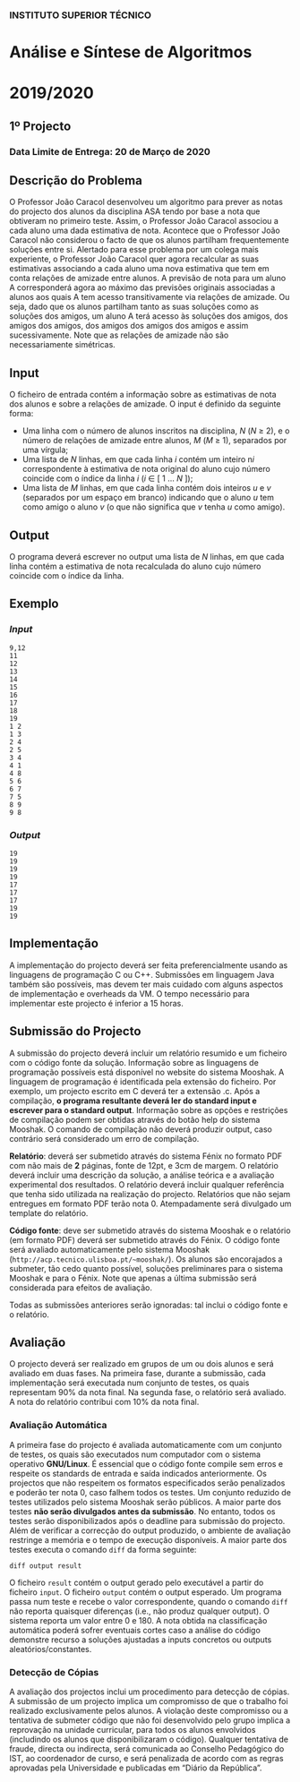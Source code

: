 ### <b>INSTITUTO SUPERIOR TÉCNICO</b>

# Análise e Síntese de Algoritmos

# 2019/2020

## 1º Projecto

### Data Limite de Entrega: 20 de Março de 2020

## <b>Descrição do Problema</b>

O Professor João Caracol desenvolveu um algoritmo para prever as notas do projecto dos alunos da disciplina ASA tendo por base a nota que obtiveram no primeiro teste. Assim, o Professor João Caracol associou a cada aluno uma dada estimativa de nota. Acontece que o Professor João Caracol não considerou o facto de que os alunos partilham frequentemente soluções entre si. Alertado para esse problema por um colega mais experiente, o Professor João Caracol quer agora recalcular as suas estimativas associando a cada aluno uma nova estimativa que tem em conta relações de amizade entre alunos. A previsão de nota para um aluno A corresponderá agora ao máximo das previsões originais associadas a alunos aos quais A tem acesso transitivamente via relações de amizade. Ou seja, dado que os alunos partilham tanto as suas soluções como as soluções dos amigos, um aluno A terá acesso às soluções dos amigos, dos amigos dos amigos, dos amigos dos amigos dos amigos e assim sucessivamente. Note que as relações de amizade não são necessariamente simétricas.

## <b>Input</b>

O ficheiro de entrada contém a informação sobre as estimativas de nota dos alunos e sobre a relações de amizade. O input é definido da seguinte forma:

- Uma linha com o número de alunos inscritos na disciplina, <i>N</i> (<i>N</i> ≥ 2), e o número de relações de amizade entre alunos, <i>M</i> (<i>M</i> ≥ 1), separados por uma vírgula;
- Uma lista de <i>N</i> linhas, em que cada linha <i>i</i> contém um inteiro n<i>i</i> correspondente à estimativa de nota original do aluno cujo número coincide com o índice da linha <i>i</i> (<i>i</i> ∈ [ 1 ... <i>N</i> ]);
- Uma lista de <i>M</i> linhas, em que cada linha contém dois inteiros <i>u</i> e <i>v</i> (separados por um espaço em branco) indicando que o aluno <i>u</i> tem como amigo o aluno <i>v</i> (o que não significa que <i>v</i> tenha <i>u</i> como amigo).

## <b>Output</b>

O programa deverá escrever no output uma lista de <i>N</i> linhas, em que cada linha contém a estimativa de nota recalculada do aluno cujo número coincide com o índice da linha.

## <b>Exemplo</b>

### <i>Input</i>
```
9,12
11
12
13
14
15
16
17
18
19
1 2
1 3
2 4
2 5
3 4
4 1
4 8
5 6
6 7
7 5
8 9
9 8
```

### <i>Output</i>
```
19
19
19
19
17
17
17
19
19
```

## <b>Implementação</b>

A implementação do projecto deverá ser feita preferencialmente usando as linguagens de programação C ou C++. Submissões em linguagem Java também são possíveis, mas devem ter mais cuidado com alguns aspectos de implementação e overheads da VM. O tempo necessário para implementar este projecto é inferior a 15 horas.

## <b>Submissão do Projecto</b>

A submissão do projecto deverá incluir um relatório resumido e um ficheiro com o código fonte da solução. Informação sobre as linguagens de programação possíveis está disponível no website do sistema Mooshak. A linguagem de programação é identificada pela extensão do ficheiro. Por exemplo, um projecto escrito em C deverá ter a extensão .c. Após a compilação, <b>o programa resultante deverá ler do standard input e escrever para o standard output</b>. Informação sobre as opções e restrições de compilação podem ser obtidas através do botão help do sistema Mooshak. O comando de compilação não deverá produzir output, caso contrário será considerado um erro de compilação.

<b>Relatório</b>: deverá ser submetido através do sistema Fénix no formato PDF com não mais de <b>2</b> páginas, fonte de 12pt, e 3cm de margem. O relatório deverá incluir uma descrição da solução, a análise teórica e a avaliação experimental dos resultados. O relatório deverá incluir qualquer referência que tenha sido utilizada na realização do projecto. Relatórios que não sejam entregues em formato PDF terão nota 0. Atempadamente será divulgado um template do relatório.

<b>Código fonte</b>: deve ser submetido através do sistema Mooshak e o relatório (em formato PDF) deverá ser submetido através do Fénix. O código fonte será avaliado automaticamente pelo sistema Mooshak (``http://acp.tecnico.ulisboa.pt/~mooshak/``). Os alunos são encorajados a submeter, tão cedo quanto possível, soluções preliminares para o sistema Mooshak e para o Fénix. Note que apenas a última submissão será considerada para efeitos de avaliação.

Todas as submissões anteriores serão ignoradas: tal inclui o código fonte e o relatório.

## <b>Avaliação</b>

O projecto deverá ser realizado em grupos de um ou dois alunos e será avaliado em duas fases. Na primeira fase, durante a submissão, cada implementação será executada num conjunto de testes, os quais representam 90% da nota final. Na segunda fase, o relatório será avaliado. A nota do relatório contribui com 10% da nota final.

### <b>Avaliação Automática</b>

A primeira fase do projecto é avaliada automaticamente com um conjunto de testes, os quais são executados num computador com o sistema operativo <b>GNU/Linux</b>. É essencial que o código fonte compile sem erros e respeite os standards de entrada e saída indicados anteriormente. Os projectos que não respeitem os formatos especificados serão penalizados e poderão ter nota 0, caso falhem todos os testes. Um conjunto reduzido de testes utilizados pelo sistema Mooshak serão públicos. A maior parte dos testes <b>não serão divulgados antes da submissão</b>. No entanto, todos os testes serão disponibilizados após o deadline para submissão do projecto. Além de verificar a correcção do output produzido, o ambiente de avaliação restringe a memória e o tempo de execução disponíveis. A maior parte dos testes executa o comando ``diff`` da forma seguinte:

``diff output result``

O ficheiro ``result`` contém o output gerado pelo executável a partir do ficheiro ``input``. O ficheiro ``output`` contém o output esperado. Um programa passa num teste e recebe o valor correspondente, quando o comando ``diff`` não reporta quaisquer diferenças (i.e., não produz qualquer output). O sistema reporta um valor entre 0 e 180. A nota obtida na classificação automática poderá sofrer eventuais cortes caso a análise do código demonstre recurso a soluções ajustadas a inputs concretos ou outputs aleatórios/constantes.

### <b>Detecção de Cópias</b>

A avaliação dos projectos inclui um procedimento para detecção de cópias. A submissão de um projecto implica um compromisso de que o trabalho foi realizado exclusivamente pelos alunos. A violação deste compromisso ou a tentativa de submeter código que não foi desenvolvido pelo grupo implica a reprovação na unidade curricular, para todos os alunos envolvidos (includindo os alunos que disponibilizaram o código). Qualquer tentativa de fraude, directa ou indirecta, será comunicada ao Conselho Pedagógico do IST, ao coordenador de curso, e será penalizada de acordo com as regras aprovadas pela Universidade e publicadas em “Diário da República”.


